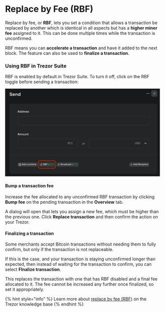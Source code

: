 # Replace by Fee (RBF)

Replace by fee, or **RBF**, lets you set a condition that allows a transaction be replaced by another which is identical in all aspects but has a **higher miner fee** assigned to it. This can be done multiple times while the transaction is unconfirmed.

RBF means you can **accelerate a transaction** and have it added to the next block. The feature can also be used to **finalize a transaction.**

### **Using RBF in Trezor Suite**

RBF is enabled by default in Trezor Suite. To turn it off, click on the RBF toggle before sending a transaction:

![](../../.gitbook/assets/RBF-1.png)

#### Bump a transaction fee

Increase the fee allocated to any unconfirmed RBF transaction by clicking **Bump fee** on the pending transaction in the **Overview** tab.

A dialog will open that lets you assign a new fee, which must be higher than the previous one. Click **Replace transaction** and then confirm the action on your Trezor.

#### Finalizing a transaction

Some merchants accept Bitcoin transactions without needing them to fully confirm, but only if the transaction is not replaceable.

If this is the case, and your transaction is staying unconfirmed longer than expected, then instead of waiting for the transaction to confirm, you can select **FInalize transaction**.&#x20;

This replaces the transaction with one that has RBF disabled and a final fee allocated to it. The fee cannot be increased any further once finalized, so set it appropriately.

{% hint style="info" %}
Learn more about [replace by fee (RBF)](https://trezor.io/learn/a/rbf-in-trezor-suite-app) on the Trezor knowledge base
{% endhint %}
